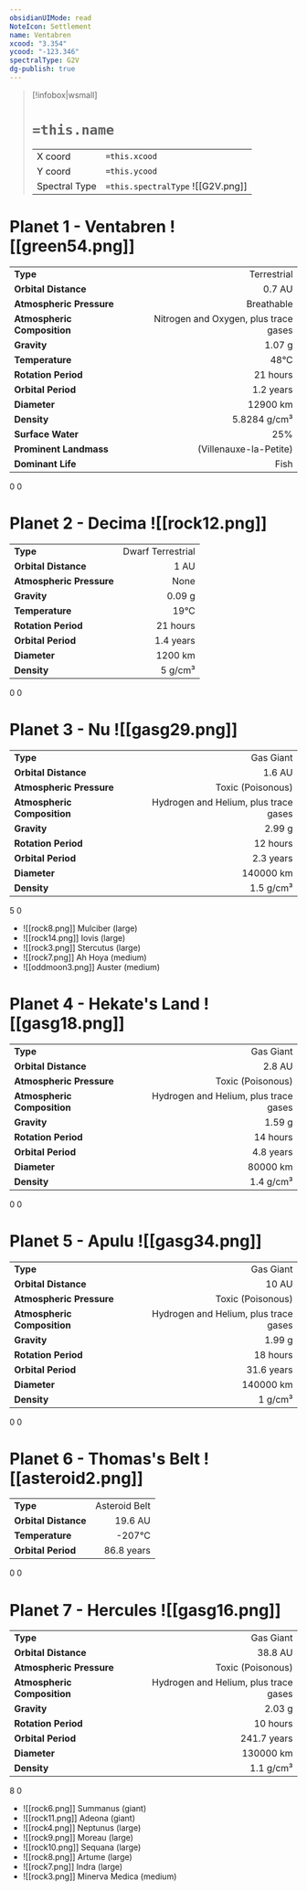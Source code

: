 ```yaml
---
obsidianUIMode: read
NoteIcon: Settlement
name: Ventabren
xcood: "3.354"
ycood: "-123.346"
spectralType: G2V
dg-publish: true
---
```

> [!infobox|wsmall]
> # `=this.name`
> | | |
> | - | - |
> | X coord | `=this.xcood` |
> | Y coord| `=this.ycood` |
> | Spectral Type | `=this.spectralType` ![[G2V.png]] |

# Planet 1 - Ventabren ![[green54.png]]
|                             |                           |
| --------------------------- | -------------------------:|
| **Type**                    |             Terrestrial |
| **Orbital Distance**        |   0.7 AU |
| **Atmospheric Pressure**    |       Breathable |
| **Atmospheric Composition** |      Nitrogen and Oxygen, plus trace gases |
| **Gravity**                 |        1.07 g |
| **Temperature**             |    48°C |
| **Rotation Period**         |  21 hours |
| **Orbital Period** | 1.2 years |
| **Diameter**                |      12900 km | 
| **Density**                 |    5.8284 g/cm³ |
| **Surface Water**           |           25% | 
| **Prominent Landmass**      |         (Villenauxe-la-Petite) | 
| **Dominant Life**           |         Fish |



0
0



# Planet 2 - Decima ![[rock12.png]]
|                             |                           |
| --------------------------- | -------------------------:|
| **Type**                    |             Dwarf Terrestrial |
| **Orbital Distance**        |   1 AU |
| **Atmospheric Pressure**    |       None |
| **Gravity**                 |        0.09 g |
| **Temperature**             |    19°C |
| **Rotation Period**         |  21 hours |
| **Orbital Period** | 1.4 years |
| **Diameter**                |      1200 km | 
| **Density**                 |    5 g/cm³ |



0
0



# Planet 3 - Nu ![[gasg29.png]]
|                             |                           |
| --------------------------- | -------------------------:|
| **Type**                    |             Gas Giant |
| **Orbital Distance**        |   1.6 AU |
| **Atmospheric Pressure**    |       Toxic (Poisonous) |
| **Atmospheric Composition** |      Hydrogen and Helium, plus trace gases |
| **Gravity**                 |        2.99 g |
| **Rotation Period**         |  12 hours |
| **Orbital Period** | 2.3 years |
| **Diameter**                |      140000 km | 
| **Density**                 |    1.5 g/cm³ |



5
0

- ![[rock8.png]] Mulciber (large)
- ![[rock14.png]] Iovis (large)
- ![[rock3.png]] Stercutus (large)
- ![[rock7.png]] Ah Hoya (medium)
- ![[oddmoon3.png]] Auster (medium)


# Planet 4 - Hekate's Land ![[gasg18.png]]
|                             |                           |
| --------------------------- | -------------------------:|
| **Type**                    |             Gas Giant |
| **Orbital Distance**        |   2.8 AU |
| **Atmospheric Pressure**    |       Toxic (Poisonous) |
| **Atmospheric Composition** |      Hydrogen and Helium, plus trace gases |
| **Gravity**                 |        1.59 g |
| **Rotation Period**         |  14 hours |
| **Orbital Period** | 4.8 years |
| **Diameter**                |      80000 km | 
| **Density**                 |    1.4 g/cm³ |



0
0



# Planet 5 - Apulu ![[gasg34.png]]
|                             |                           |
| --------------------------- | -------------------------:|
| **Type**                    |             Gas Giant |
| **Orbital Distance**        |   10 AU |
| **Atmospheric Pressure**    |       Toxic (Poisonous) |
| **Atmospheric Composition** |      Hydrogen and Helium, plus trace gases |
| **Gravity**                 |        1.99 g |
| **Rotation Period**         |  18 hours |
| **Orbital Period** | 31.6 years |
| **Diameter**                |      140000 km | 
| **Density**                 |    1 g/cm³ |



0
0



# Planet 6 - Thomas's Belt ![[asteroid2.png]]
|                             |                           |
| --------------------------- | -------------------------:|
| **Type**                    |             Asteroid Belt |
| **Orbital Distance**        |   19.6 AU |
| **Temperature**             |    -207°C |
| **Orbital Period** | 86.8 years |



0
0



# Planet 7 - Hercules ![[gasg16.png]]
|                             |                           |
| --------------------------- | -------------------------:|
| **Type**                    |             Gas Giant |
| **Orbital Distance**        |   38.8 AU |
| **Atmospheric Pressure**    |       Toxic (Poisonous) |
| **Atmospheric Composition** |      Hydrogen and Helium, plus trace gases |
| **Gravity**                 |        2.03 g |
| **Rotation Period**         |  10 hours |
| **Orbital Period** | 241.7 years |
| **Diameter**                |      130000 km | 
| **Density**                 |    1.1 g/cm³ |



8
0

- ![[rock6.png]] Summanus (giant)
- ![[rock11.png]] Adeona (giant)
- ![[rock4.png]] Neptunus (large)
- ![[rock9.png]] Moreau (large)
- ![[rock10.png]] Sequana (large)
- ![[rock8.png]] Artume (large)
- ![[rock7.png]] Indra (large)
- ![[rock3.png]] Minerva Medica (medium)


